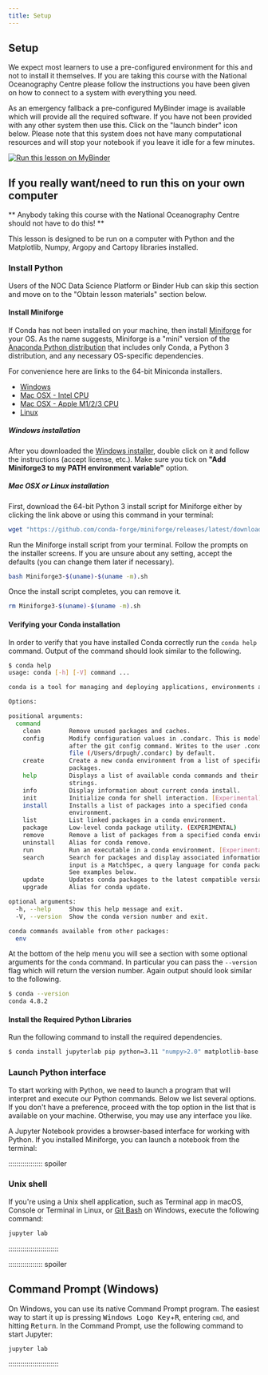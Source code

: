 ```yaml
---
title: Setup
---
```


## Setup

We expect most learners to use a pre-configured environment for this and not to install it themselves. 
If you are taking this course with the National Oceanography Centre please follow the instructions you have been given on how to 
connect to a system with everything you need. 

As an emergency fallback a pre-configured MyBinder image is available which will provide all the required software. If you have not been provided 
with any other system then use this. Click on the "launch binder" icon below. Please note that this system
does not have many computational resources and will stop your notebook if you leave it idle for a few minutes. 

[![Run this lesson on MyBinder](https://mybinder.org/badge_logo.svg)](https://mybinder.org/v2/gh/NOC-OI/python-intro-schools/binder)


## If you really want/need to run this on your own computer

** Anybody taking this course with the National Oceanography Centre should not have to do this! **

This lesson is designed to be run on a computer with Python and the Matplotlib, Numpy, Argopy and Cartopy libraries installed.

### Install Python

Users of the NOC Data Science Platform or Binder Hub can skip this section and move on to the "Obtain lesson materials" section below.

#### Install Miniforge

If Conda has not been installed on your machine, then install [Miniforge](https://conda-forge.org/download/) for your OS. As the name
suggests, Miniforge is a "mini" version of the
[Anaconda Python distribution](https://www.anaconda.com/download) that includes only Conda, a
Python 3 distribution, and any necessary OS-specific dependencies.

For convenience here are links to the 64-bit Miniconda installers.

* [Windows](https://github.com/conda-forge/miniforge/releases/latest/download/Miniforge3-Windows-x86_64.exe)
* [Mac OSX - Intel CPU](https://github.com/conda-forge/miniforge/releases/latest/download/Miniforge3-MacOSX-x86_64.sh)
* [Mac OSX - Apple M1/2/3 CPU](https://github.com/conda-forge/miniforge/releases/latest/download/Miniforge3-MacOSX-arm64.sh)
* [Linux](https://github.com/conda-forge/miniforge/releases/latest/download/Miniforge3-Linux-x86_64.sh)


##### Windows installation

After you downloaded the [Windows installer](https://github.com/conda-forge/miniforge/releases/latest/download/Miniforge3-Windows-x86_64.exe), double click on it and follow the instructions (accept license, etc.).
Make sure you tick on **"Add Miniforge3 to my PATH environment variable"** option.

##### Mac OSX or Linux installation

First, download the 64-bit Python 3 install script for Miniforge
either by clicking the link above or using this command in your terminal:

```bash
wget "https://github.com/conda-forge/miniforge/releases/latest/download/Miniforge3-$(uname)-$(uname -m).sh"
```

Run the Miniforge install script from your terminal. Follow the prompts on the installer screens. If you are unsure
about any setting, accept the defaults (you can change them later if necessary).

```bash
bash Miniforge3-$(uname)-$(uname -m).sh
```

Once the install script completes, you can remove it.

```bash
rm Miniforge3-$(uname)-$(uname -m).sh
```


#### Verifying your Conda installation

In order to verify that you have installed Conda correctly run the `conda help` command. Output
of the command should look similar to the following.

```bash
$ conda help
usage: conda [-h] [-V] command ...

conda is a tool for managing and deploying applications, environments and packages.

Options:

positional arguments:
  command
    clean        Remove unused packages and caches.
    config       Modify configuration values in .condarc. This is modeled
                 after the git config command. Writes to the user .condarc
                 file (/Users/drpugh/.condarc) by default.
    create       Create a new conda environment from a list of specified
                 packages.
    help         Displays a list of available conda commands and their help
                 strings.
    info         Display information about current conda install.
    init         Initialize conda for shell interaction. [Experimental]
    install      Installs a list of packages into a specified conda
                 environment.
    list         List linked packages in a conda environment.
    package      Low-level conda package utility. (EXPERIMENTAL)
    remove       Remove a list of packages from a specified conda environment.
    uninstall    Alias for conda remove.
    run          Run an executable in a conda environment. [Experimental]
    search       Search for packages and display associated information. The
                 input is a MatchSpec, a query language for conda packages.
                 See examples below.
    update       Updates conda packages to the latest compatible version.
    upgrade      Alias for conda update.

optional arguments:
  -h, --help     Show this help message and exit.
  -V, --version  Show the conda version number and exit.

conda commands available from other packages:
  env
```

At the bottom of the help menu you will see a section with some optional arguments for the
`conda` command. In particular you can pass the `--version` flag which will return the version
number. Again output should look similar to the following.

```bash
$ conda --version
conda 4.8.2
```


#### Install the Required Python Libraries

Run the following command to install the required dependencies.
```bash
$ conda install jupyterlab pip python=3.11 "numpy>2.0" matplotlib-base matplotlib-inline argopy cartopy
```

### Launch Python interface

To start working with Python, we need to launch a program that will interpret and execute our
Python commands. Below we list several options. If you don't have a preference, proceed with the
top option in the list that is available on your machine. Otherwise, you may use any interface
you like.

A Jupyter Notebook provides a browser-based interface for working with Python.
If you installed Miniforge, you can launch a notebook from the terminal:


::::::::::::::::: spoiler

### Unix shell

If you're using a Unix shell application, such as Terminal app in macOS, Console or Terminal
in Linux, or [Git Bash](https://gitforwindows.org/) on Windows, execute the following command:

```bash
jupyter lab
```

:::::::::::::::::::::::::

::::::::::::::::: spoiler

## Command Prompt (Windows)

On Windows, you can use its native Command Prompt program.  The easiest way to start it up is
pressing <kbd>Windows Logo Key</kbd>\+<kbd>R</kbd>, entering `cmd`, and hitting
<kbd>Return</kbd>. In the Command Prompt, use the following command to start Jupyter:


```bash
jupyter lab
```

:::::::::::::::::::::::::
